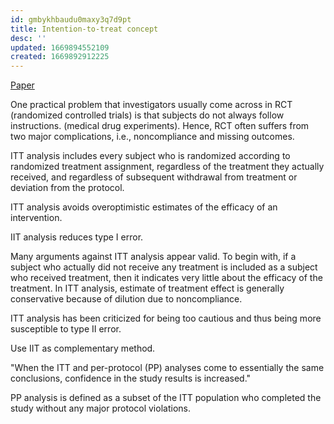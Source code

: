 ```yaml
---
id: gmbykhbaudu0maxy3q7d9pt
title: Intention-to-treat concept
desc: ''
updated: 1669894552109
created: 1669892912225
---
```


[Paper](https://drive.google.com/file/d/14i8Mjy3OMFIWsef-xzwZ-n5cIEen2-eR/view?usp=share_link)

One practical problem that investigators usually come across in RCT (randomized controlled trials) is that subjects do not always follow instructions. (medical drug experiments). Hence, RCT often suffers from two major complications, i.e., noncompliance and missing outcomes.

ITT analysis includes every subject who is randomized according to randomized treatment assignment, regardless of the treatment they actually received, and regardless of subsequent withdrawal from treatment or deviation from the protocol.

ITT analysis avoids overoptimistic estimates of the efficacy of an intervention.

IIT analysis reduces type I error.

Many arguments against ITT analysis appear valid. To begin with, if a subject who actually did not receive any treatment is included as a subject who received treatment, then it indicates very little about the efficacy of the treatment. In ITT analysis, estimate of treatment effect is generally conservative because of dilution due to noncompliance.

ITT analysis has been criticized for being too cautious and thus being more susceptible to type II error.


Use IIT as complementary method.

"When the ITT and per-protocol (PP) analyses come to essentially the same conclusions, confidence in the study results is increased."

PP analysis is defined as a subset of the ITT population who completed the study without any major protocol violations.